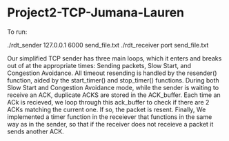 # Project2-TCP-Jumana-Lauren

To run:

./rdt_sender 127.0.0.1 6000 send_file.txt
./rdt_receiver port send_file.txt

Our simplified TCP sender has three main loops, which it enters and breaks out of at the appropriate times: Sending packets, Slow Start, and Congestion Avoidance. All timeout resending is handled by the resender() function, aided by the start_timer() and stop_timer() functions. During both Slow Start and Congestion Avoidance mode, while the sender is waiting to receive an ACK, duplicate ACKS are stored in the ACK_buffer. Each time an ACk is recieved, we loop through this ack_buffer to check if there are 2 ACKs matching the current one. If so, the packet is resent. Finally, We implemented a timer function in the receiever that functions in the same way as in the sender, so that if the receiver does not receieve a packet it sends another ACK.



